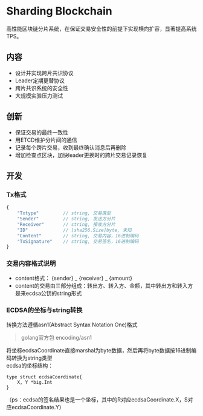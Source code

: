 # Sharding Blockchain
高性能区块链分片系统，在保证交易安全性的前提下实现横向扩容，显著提高系统TPS。

## 内容
+ 设计并实现跨片共识协议
+ Leader定期更替协议
+ 跨片共识系统的安全性
+ 大规模实验压力测试

## 创新
+ 保证交易的最终一致性
+ 用ETCD维护分片间的通信
+ 记录每个跨片交易，收到最终确认消息后再删除
+ 增加检查点区块，加快leader更换时的跨片交易记录恢复

## 开发
### Tx格式
```javascript
{
    "Txtype"         // string, 交易类型
    "Sender"         // string, 发送方分片
    "Receiver"       // string, 接收方分片
    "ID"             // [sha256.Size]byte, 未知
    "Content"        // string, 交易内容，16进制编码
    "TxSignature"    // string, 交易签名，16进制编码
}
```  

### 交易内容格式说明
+ content格式： {sender} _ {receiver} _ {amount}   
+ content的交易由三部分组成：转出方、转入方、金额，其中转出方和转入方是来ecdsa公钥的string形式  

### ECDSA的坐标与string转换
转换方法遵循asn1(Abstract Syntax Notation One)格式  
> golang官方包 encoding/asn1

将坐标ecdsaCoordinate直接marshal为byte数据，然后再将byte数据按16进制编码转换为string类型  
ecdsa的坐标结构：  
```golang
type struct ecdsaCoordinate{
    X, Y *big.Int
}
```  
（ps：ecdsa的签名结果也是一个坐标，其中的R对应ecdsaCoordinate.X，S对应ecdsaCoordinate.Y）
